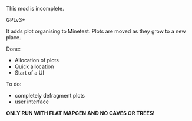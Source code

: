 This mod is incomplete.

GPLv3+

It adds plot organising to Minetest.
Plots are moved as they grow to a new place.

Done:
* Allocation of plots
* Quick allocation
* Start of a UI

To do:
* completely defragment plots
* user interface

**ONLY RUN WITH FLAT MAPGEN AND NO CAVES OR TREES!**

